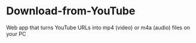 # Download-from-YouTube
Web app that turns YouTube URLs into mp4 (video) or m4a (audio) files on your PC
